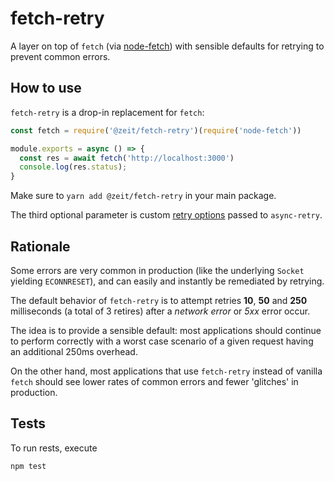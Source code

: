 # fetch-retry

A layer on top of `fetch` (via [node-fetch](https://www.npmjs.com/package/node-fetch))
with sensible defaults for retrying to prevent common errors.

## How to use

`fetch-retry` is a drop-in replacement for `fetch`:

```js
const fetch = require('@zeit/fetch-retry')(require('node-fetch'))

module.exports = async () => {
  const res = await fetch('http://localhost:3000')
  console.log(res.status);
}
```

Make sure to `yarn add @zeit/fetch-retry` in your main package.

The third optional parameter is custom [retry options](https://github.com/zeit/async-retry)
passed to `async-retry`.

## Rationale

Some errors are very common in production (like the underlying `Socket`
yielding `ECONNRESET`), and can easily and instantly be remediated
by retrying.

The default behavior of `fetch-retry` is to attempt retries **10**, **50**
and **250** milliseconds (a total of 3 retires) after
a *network error* or *5xx* error occur.

The idea is to provide a sensible default: most applications should
continue to perform correctly with a worst case scenario of a given
request having an additional 250ms overhead. 

On the other hand, most applications that use `fetch-retry` instead of
vanilla `fetch` should see lower rates of common errors and fewer 'glitches'
in production.

## Tests

To run rests, execute

```console
npm test
```

